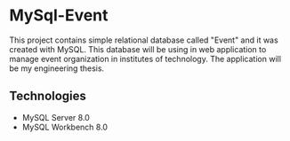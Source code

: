 # MySql-Event
This project contains simple relational database called "Event" and it was created with MySQL. 
This database will be using in web application to manage event organization in institutes of technology.
The application will be my engineering thesis.

## Technologies
- MySQL Server 8.0
- MySQL Workbench 8.0
